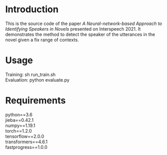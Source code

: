 # Introduction
  This is the source code of the paper *A Neural-network-based Approach to Identifying Speakers in Novels* presented on Interspeech 2021. It demonstrates the method to detect the speaker of the utterances in the novel given a fix range of contexts.

# Usage
  Training: sh run_train.sh  
  Evaluation: python evaluate.py
# Requirements
  python==3.6  
  jieba==0.42.1  
  numpy==1.19.1  
  torch==1.2.0  
  tensorflow==2.0.0  
  transformers==4.6.1  
  fastprogress==1.0.0
